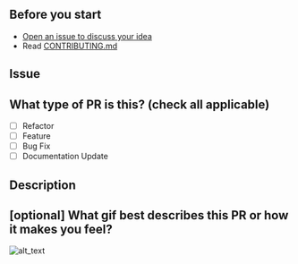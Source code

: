 <!--- Prepend PR title with [WIP] if work in progress. Remove when ready for review. -->

## Before you start

- [Open an issue to discuss your idea](https://github.com/jmfayard/buildSrcVersions/issues/new)
- Read [CONTRIBUTING.md](https://github.com/jmfayard/buildSrcVersions/blob/master/CONTRIBUTING.md)

## Issue

<!-- add link to the issue -->

## What type of PR is this? (check all applicable)

- [ ] Refactor
- [ ] Feature
- [ ] Bug Fix
- [ ] Documentation Update

## Description


## [optional] What gif best describes this PR or how it makes you feel?

![alt_text](gif_link)

